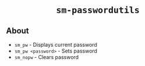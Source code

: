 <div align="center">
  <h1><code>sm-passwordutils</code></h1>
</div>

## About

* `sm_pw` - Displays current password
* `sm_pw <password>` - Sets password
* `sm_nopw` - Clears password
